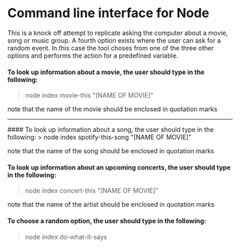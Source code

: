 # Command line interface for Node

This is a knock off attempt to replicate asking the computer about a movie, song or music group. A fourth option exists where the user can ask for a random event. In this case the tool choses from one of the three other options and performs the action for a predefined variable.
#### To look up information about a movie, the user should type in the following:
> node index movie-this "[NAME OF MOVIE]"

note that the name of the movie should be enclosed in quotation marks



<hr />
#### To look up information about a song, the user should type in the following:
> node index spotify-this-song "[NAME OF MOVIE]"

note that the name of the song should be enclosed in quotation marks



#### To look up information about an upcoming concerts, the user should type in the following:
> node index concert-this "[NAME OF MOVIE]"

note that the name of the artist should be enclosed in quotation marks




#### To choose a random option, the user should type in the following:
> node index do-what-it-says


